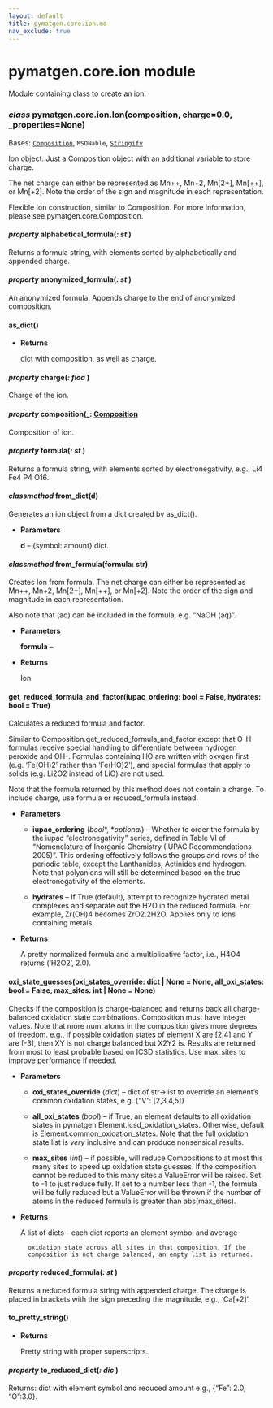 ```yaml
---
layout: default
title: pymatgen.core.ion.md
nav_exclude: true
---
```


# pymatgen.core.ion module

Module containing class to create an ion.


### _class_ pymatgen.core.ion.Ion(composition, charge=0.0, _properties=None)
Bases: [`Composition`](pymatgen.core.composition.md#pymatgen.core.composition.Composition), `MSONable`, [`Stringify`](pymatgen.util.string.md#pymatgen.util.string.Stringify)

Ion object. Just a Composition object with an additional variable to store
charge.

The net charge can either be represented as Mn++, Mn+2, Mn[2+], Mn[++], or
Mn[+2]. Note the order of the sign and magnitude in each representation.

Flexible Ion construction, similar to Composition.
For more information, please see pymatgen.core.Composition.


#### _property_ alphabetical_formula(_: st_ )
Returns a formula string, with elements sorted by alphabetically and
appended charge.


#### _property_ anonymized_formula(_: st_ )
An anonymized formula. Appends charge to the end
of anonymized composition.


#### as_dict()

* **Returns**

    dict with composition, as well as charge.



#### _property_ charge(_: floa_ )
Charge of the ion.


#### _property_ composition(_: [Composition](pymatgen.core.composition.md#pymatgen.core.composition.Composition_ )
Composition of ion.


#### _property_ formula(_: st_ )
Returns a formula string, with elements sorted by electronegativity,
e.g., Li4 Fe4 P4 O16.


#### _classmethod_ from_dict(d)
Generates an ion object from a dict created by as_dict().


* **Parameters**

    **d** – {symbol: amount} dict.



#### _classmethod_ from_formula(formula: str)
Creates Ion from formula. The net charge can either be represented as
Mn++, Mn+2, Mn[2+], Mn[++], or Mn[+2]. Note the order of the sign and
magnitude in each representation.

Also note that (aq) can be included in the formula, e.g. “NaOH (aq)”.


* **Parameters**

    **formula** –



* **Returns**

    Ion



#### get_reduced_formula_and_factor(iupac_ordering: bool = False, hydrates: bool = True)
Calculates a reduced formula and factor.

Similar to Composition.get_reduced_formula_and_factor except that O-H formulas
receive special handling to differentiate between hydrogen peroxide and OH-.
Formulas containing HO are written with oxygen first (e.g. ‘Fe(OH)2’ rather than
‘Fe(HO)2’), and special formulas that apply to solids (e.g. Li2O2 instead of LiO)
are not used.

Note that the formula returned by this method does not contain a charge.
To include charge, use formula or reduced_formula instead.


* **Parameters**


    * **iupac_ordering** (*bool**, **optional*) – Whether to order the
    formula by the iupac “electronegativity” series, defined in
    Table VI of “Nomenclature of Inorganic Chemistry (IUPAC
    Recommendations 2005)”. This ordering effectively follows
    the groups and rows of the periodic table, except the
    Lanthanides, Actinides and hydrogen. Note that polyanions
    will still be determined based on the true electronegativity of
    the elements.


    * **hydrates** – If True (default), attempt to recognize hydrated metal
    complexes and separate out the H2O in the reduced formula.
    For example, Zr(OH)4 becomes ZrO2.2H2O. Applies only to
    Ions containing metals.



* **Returns**

    A pretty normalized formula and a multiplicative factor, i.e.,
    H4O4 returns (‘H2O2’, 2.0).



#### oxi_state_guesses(oxi_states_override: dict | None = None, all_oxi_states: bool = False, max_sites: int | None = None)
Checks if the composition is charge-balanced and returns back all
charge-balanced oxidation state combinations. Composition must have
integer values. Note that more num_atoms in the composition gives
more degrees of freedom. e.g., if possible oxidation states of
element X are [2,4] and Y are [-3], then XY is not charge balanced
but X2Y2 is. Results are returned from most to least probable based
on ICSD statistics. Use max_sites to improve performance if needed.


* **Parameters**


    * **oxi_states_override** (*dict*) – dict of str->list to override an
    element’s common oxidation states, e.g. {“V”: [2,3,4,5]}


    * **all_oxi_states** (*bool*) – if True, an element defaults to
    all oxidation states in pymatgen Element.icsd_oxidation_states.
    Otherwise, default is Element.common_oxidation_states. Note
    that the full oxidation state list is *very* inclusive and
    can produce nonsensical results.


    * **max_sites** (*int*) – if possible, will reduce Compositions to at most
    this many sites to speed up oxidation state guesses. If the
    composition cannot be reduced to this many sites a ValueError
    will be raised. Set to -1 to just reduce fully. If set to a
    number less than -1, the formula will be fully reduced but a
    ValueError will be thrown if the number of atoms in the reduced
    formula is greater than abs(max_sites).



* **Returns**

    A list of dicts - each dict reports an element symbol and average

        oxidation state across all sites in that composition. If the
        composition is not charge balanced, an empty list is returned.




#### _property_ reduced_formula(_: st_ )
Returns a reduced formula string with appended charge. The
charge is placed in brackets with the sign preceding the magnitude, e.g.,
‘Ca[+2]’.


#### to_pretty_string()

* **Returns**

    Pretty string with proper superscripts.



#### _property_ to_reduced_dict(_: dic_ )
Returns:
dict with element symbol and reduced amount e.g.,
{“Fe”: 2.0, “O”:3.0}.
